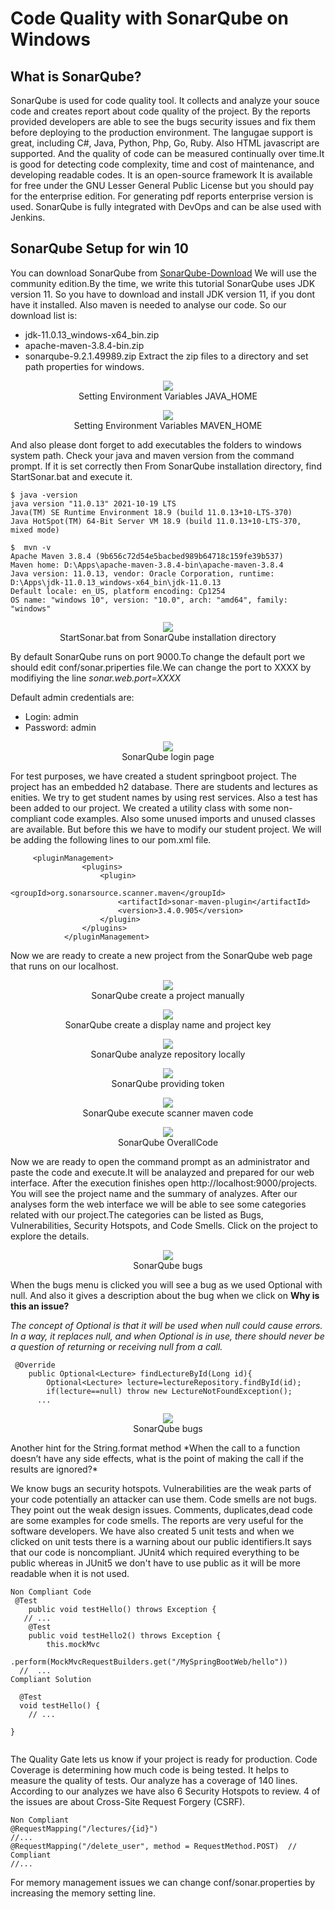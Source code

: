 # Code Quality with SonarQube on Windows
## What is  SonarQube?
SonarQube is used for code quality tool. It collects and analyze your souce code and creates report about code quality of the project. By the reports provided developers are able to see the bugs security issues and fix them before deploying to the production environment. The langugae support is great, including C#, Java, Python, Php, Go, Ruby. Also HTML javascript are supported.
And the quality of code can be measured continually over time.It is good for  detecting code complexity, time and cost of maintenance, and developing readable codes.
It is an open-source framework It is available for free under the GNU Lesser General Public License but you should pay for the enterprise edition. For generating pdf reports enterprise version is used.
SonarQube is fully integrated with DevOps and can be alse used with Jenkins.



## SonarQube Setup for win 10
You can download SonarQube from [SonarQube-Download](https://www.sonarqube.org/downloads/) We will use the  community edition.By the time, we write this tutorial SonarQube uses JDK version 11. So you have to download and install JDK version 11, if you dont have it installed. Also maven is needed to analyse our code. So our  
download list is:
- jdk-11.0.13_windows-x64_bin.zip  
- apache-maven-3.8.4-bin.zip
- sonarqube-9.2.1.49989.zip
Extract the zip files to a directory and set path properties for windows.
<p align="center">
  <img  src="https://github.com/okansungur/CodeQuality/blob/main/images/javahome.png"><br/>
  Setting Environment Variables JAVA_HOME
</p>

<p align="center">
  <img  src="https://github.com/okansungur/CodeQuality/blob/main/images/mavenhome.png"><br/>
  Setting Environment Variables MAVEN_HOME
</p>

And also please dont forget to add executables the folders to windows system path. Check your java and maven version from the command prompt. If it is set correctly then 
From SonarQube installation directory, find StartSonar.bat and execute it.
```
$ java -version
java version "11.0.13" 2021-10-19 LTS
Java(TM) SE Runtime Environment 18.9 (build 11.0.13+10-LTS-370)
Java HotSpot(TM) 64-Bit Server VM 18.9 (build 11.0.13+10-LTS-370, mixed mode)

$  mvn -v
Apache Maven 3.8.4 (9b656c72d54e5bacbed989b64718c159fe39b537)
Maven home: D:\Apps\apache-maven-3.8.4-bin\apache-maven-3.8.4
Java version: 11.0.13, vendor: Oracle Corporation, runtime: D:\Apps\jdk-11.0.13_windows-x64_bin\jdk-11.0.13
Default locale: en_US, platform encoding: Cp1254
OS name: "windows 10", version: "10.0", arch: "amd64", family: "windows"

```

<p align="center">
  <img  src="https://github.com/okansungur/CodeQuality/blob/main/images/sonar1.png"><br/>
  StartSonar.bat from SonarQube installation directory
</p>

By default SonarQube runs on port 9000.To change the default port we should edit conf/sonar.priperties file.We can change the port to XXXX by modifiying the line
*sonar.web.port=XXXX*

Default admin credentials are:

- Login: admin
 - Password: admin

<p align="center">
  <img  src="https://github.com/okansungur/CodeQuality/blob/main/images/sonarlogin.png"><br/>
  SonarQube login page
</p>



For test purposes, we have created a student springboot project. The project has an embedded h2 database. There are students and lectures as enities. We try to get student names by using rest services. Also a test has been added to our project. We created a utility class with some non-compliant code examples. Also some unused imports and unused classes are available. 
But before this we have to modify our student project. We will be adding the following lines to our pom.xml file.

```
     <pluginManagement>
                <plugins>
                    <plugin>
                        <groupId>org.sonarsource.scanner.maven</groupId>
                        <artifactId>sonar-maven-plugin</artifactId>
                        <version>3.4.0.905</version>
                    </plugin>
                </plugins>
            </pluginManagement>
```            

Now we are ready to create a new project from the SonarQube web page that runs on our localhost.


<p align="center">
  <img  src="https://github.com/okansungur/CodeQuality/blob/main/images/sonarpro1.png"><br/>
  SonarQube create a project manually
</p>

<p align="center">
  <img  src="https://github.com/okansungur/CodeQuality/blob/main/images/sonarpro2.png"><br/>
  SonarQube create a display name and project key
</p>

<p align="center">
  <img  src="https://github.com/okansungur/CodeQuality/blob/main/images/sonarpro3.png"><br/>
  SonarQube analyze repository locally
</p>

<p align="center">
  <img  src="https://github.com/okansungur/CodeQuality/blob/main/images/sonarpro5.png"><br/>
  SonarQube providing token
</p>


<p align="center">
  <img  src="https://github.com/okansungur/CodeQuality/blob/main/images/sonarpro6.png"><br/>
  SonarQube execute scanner maven  code
</p>

<p align="center">
  <img  src="https://github.com/okansungur/CodeQuality/blob/main/images/sonarpro8.png"><br/>
  SonarQube OverallCode
</p>
Now we are ready to open the command prompt as an administrator and paste the code and execute.It will be analayzed and prepared for our web interface. After the execution finishes open http://localhost:9000/projects. You will see the project name and the summary of analyzes. After our analyses form the web interface we will be able to see some categories related with our project.The categories can be listed as Bugs, Vulnerabilities, Security Hotspots, and Code Smells. Click on the project to explore the details.

<p align="center">
  <img  src="https://github.com/okansungur/CodeQuality/blob/main/images/sonarpro9.png"><br/>
  SonarQube bugs
</p>

When the bugs menu is clicked you will see a bug as we used Optional with null. And also it gives a description about the bug when we click on **Why is this an issue?**

*The concept of Optional is that it will be used when null could cause errors. In a way, it replaces null, and when Optional is in use, there should never be a question of returning or receiving null from a call.*

``` 
 @Override
    public Optional<Lecture> findLectureById(Long id){
        Optional<Lecture> lecture=lectureRepository.findById(id);
        if(lecture==null) throw new LectureNotFoundException();
      ...
```
<p align="center">
  <img  src="https://github.com/okansungur/CodeQuality/blob/main/images/sonarpro11.png"><br/>
  SonarQube bugs
</p>
Another hint for the String.format method  
*When the call to a function doesn’t have any side effects, what is the point of making the call if the results are ignored?*

We know bugs an security hotspots. Vulnerabilities are the weak parts of your code potentially an attacker can use them. Code smells are not bugs. They point out the weak design issues. Comments, duplicates,dead code are some examples for code smells. The reports are very useful for the software developers.
We have also created 5 unit tests and when we clicked on unit tests there is a warning about our public identifiers.It says that our code is noncompliant.
JUnit4 which required everything to be public whereas in JUnit5 we don't have to use public as it will be more readable when it is not used.
``` 
Non Compliant Code
 @Test
    public void testHello() throws Exception {
   // ...
    @Test
    public void testHello2() throws Exception {
        this.mockMvc
                .perform(MockMvcRequestBuilders.get("/MySpringBootWeb/hello"))
  //  ...
Compliant Solution

  @Test
  void testHello() {
    // ...
  
}
    
``` 
The Quality Gate lets us know if your project is ready for production. Code Coverage is determining how much code is being tested. It helps to measure the quality of  tests. Our analyze  has a coverage of 140 lines. According to our analyzes we have also 6 Security Hotspots to review.
4 of the issues are about Cross-Site Request Forgery (CSRF).

``` 
Non Compliant
@RequestMapping("/lectures/{id}")
//...
@RequestMapping("/delete_user", method = RequestMethod.POST)  // Compliant
//...
``` 



For memory management issues we can change conf/sonar.properties by increasing the memory setting line. 


